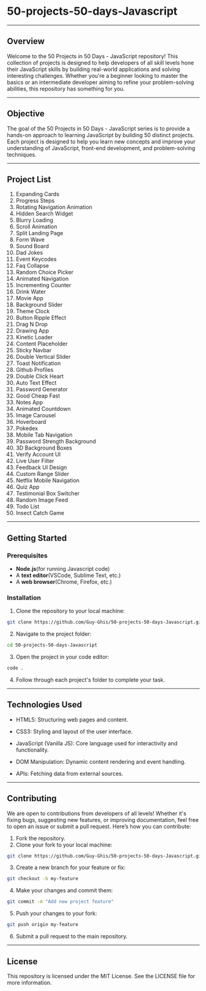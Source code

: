 # 50-projects-50-days-Javascript

---
## Overview
Welcome to the 50 Projects in 50 Days - JavaScript repository! This collection of projects is designed to help developers of all skill levels hone their JavaScript skills by building real-world applications and solving interesting challenges. Whether you're a beginner looking to master the basics or an intermediate developer aiming to refine your problem-solving abilities, this repository has something for you.

---
## Objective

The goal of the 50 Projects in 50 Days - JavaScript series is to provide a hands-on approach to learning JavaScript by building 50 distinct projects. Each project is designed to help you learn new concepts and improve your understanding of JavaScript, front-end development, and problem-solving techniques.

---
## Project List

1. Expanding Cards
2. Progress Steps
3. Rotating Navigation Animation
4. Hidden Search Widget
5. Blurry Loading
6. Scroll Animation
7. Split Landing Page
8. Form Wave
9. Sound Board
10. Dad Jokes
11. Event Keycodes
12. Faq Collapse
13. Random Choice Picker
14. Animated Navigation
15. Incrementing Counter
16. Drink Water
17. Movie App
18. Background Slider
19. Theme Clock
20. Button Ripple Effect
21. Drag N Drop
22. Drawing App
23. Kinetic Loader
24. Content Placeholder
25. Sticky Navbar
26. Double Vertical Slider
27. Toast Notification
28. Github Profiles
29. Double Click Heart
30. Auto Text Effect
31. Password Generator
32. Good Cheap Fast
33. Notes App
34. Animated Countdown
35. Image Carousel
36. Hoverboard
37. Pokedex
38. Mobile Tab Navigation
39. Password Strength Background
40. 3D Background Boxes
41. Verify Account UI
42. Live User Filter
43. Feedback UI Design
44. Custom Range Slider
45. Netflix Mobile Navigation
46. Quiz App
47. Testimonial Box Switcher
48. Random Image Feed
49. Todo List
50. Insect Catch Game
---
## Getting Started

### Prerequisites

- **Node.js**(for running Javascript code)
- A **text editor**(VSCode, Sublime Text, etc.)
- A **web browser**(Chrome, Firefox, etc.)

### Installation

1. Clone the repository to your local machine:
```bash
git clone https://github.com/Guy-Ghis/50-projects-50-days-Javascript.git
```
2. Navigate to the project folder:
```bash
cd 50-projects-50-days-Javascript
```
3. Open the project in your code editor:
```bash
code .
```
4. Follow through each project's folder to complete your task.
---
## Technologies Used

- HTML5: Structuring web pages and content.

- CSS3: Styling and layout of the user interface.

- JavaScript (Vanilla JS): Core language used for interactivity and functionality.

- DOM Manipulation: Dynamic content rendering and event handling.

- APIs: Fetching data from external sources.
---
## Contributing

We are open to contributions from developers of all levels! Whether it's fixing bugs, suggesting new features, or improving documentation, feel free to open an issue or submit a pull request. Here’s how you can contribute:

1. Fork the repository.
2. Clone your fork to your local machine:
```bash
git clone https://github.com/Guy-Ghis/50-projects-50-days-Javascript.git
```
3. Create a new branch for your feature or fix:
```bash
git checkout -b my-feature
```
4. Make your changes and commit them:
```bash
git commit -m "Add new project feature"
```
5. Push your changes to your fork:
```bash
git push origin my-feature
```
6. Submit a pull request to the main repository.
---
## License

This repository is licensed under the MIT License. See the LICENSE file for more information.
